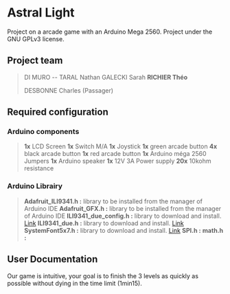 # Astral Light
 Project on a arcade game with an Arduino Mega 2560. Project under the GNU GPLv3 license.

## Project team
>DI MURO -- TARAL Nathan
>GALECKI Sarah
>**RICHIER Théo**
>
>DESBONNE Charles (Passager)

## Required configuration

### Arduino components
>**1x** LCD Screen
>**1x** Switch M/A
>**1x** Joystick
>**1x** green arcade button
>**4x** black arcade button
>**1x** red arcade button
>**1x** Arduino méga 2560
>   Jumpers
>**1x** Arduino speaker
>**1x** 12V 3A Power supply
>**20x** 10kohm resistance

### Arduino Librairy
>**Adafruit_ILI9341.h :**  library to be installed from the manager of Arduino IDE
>**Adafruit_GFX.h :** library to be installed from the manager of Arduino IDE
>**ILI9341_due_config.h :** library to download and install. [Link](https://github.com/marekburiak/ILI9341_due/blob/master/ILI9341_due_config.h)
>**ILI9341_due.h :** library to download and install. [Link](https://github.com/marekburiak/ILI9341_due)
>**SystemFont5x7.h :** library to download and install. [Link](https://github.com/cjd/DMD/blob/master/SystemFont5x7.h)
>**SPI.h :**
>**math.h :**

## User Documentation
Our game is intuitive, your goal is to finish the 3 levels as quickly as possible without dying in the time limit (1min15).
